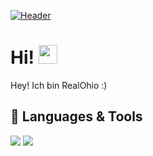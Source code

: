 [![Header](https://raw.githubusercontent.com/realohio/realohio/readme/banner.png "Header")](https://freshes-faultier.de)


# Hi! <img src="https://raw.githubusercontent.com/realohio/realohio/readme/wave.gif" width="30px">
Hey! Ich bin RealOhio :)



## 🔧 Languages & Tools
![](https://img.shields.io/badge/Editor-Visual%20Studio%20Code-informational?style=flat&logo=visual-studio-code&logoColor=white&color=2bbc8a)
![](https://img.shields.io/badge/Code-JavaScript-informational?style=flat&logo=javascript&logoColor=white&color=2bbc8a)


  



